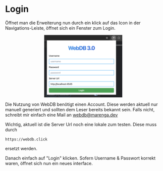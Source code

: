 # Login

Öffnet man die Erweiterung nun durch ein klick auf das Icon in der
Navigations-Leiste, öffnet sich ein Fenster zum Login.

<img style="width: 50%; display: block; margin: 0 auto;" src="chapter_2_1.png"/>

Die Nutzung von WebDB benötigt einen Account. Diese werden aktuell nur manuell
generiert und sollten dem Leser bereits bekannt sein. Falls nicht, schreibt mir
einfach eine Mail an [webdb@marenga.dev](mailto:webdb@marenga.dev)

Wichtig, aktuell ist die Server Url noch eine lokale zum testen. Diese muss
durch
```
https://webdb.click
```
ersetzt werden.

Danach einfach auf "Login" klicken. Sofern Username & Passwort korrekt waren,
öffnet sich nun ein neues interface.
